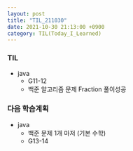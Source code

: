 ```yaml
---
layout: post
title: "TIL_211030"
date: 2021-10-30 21:13:00 +0900
category: TIL(Today_I_Learned)
---
```


### TIL
- java
	- G11-12
	- 백준 알고리즘 문제 Fraction 풀이성공
### 다음 학습계획
- java
	- 백준 문제 1개 마저 (기본 수학)
	- G13-14
	<!-- - try-catch, throw 찾아보기 -->
<!-- - 42 Philosopher
	- 코드 수정해서 작동시키기 -->

	
